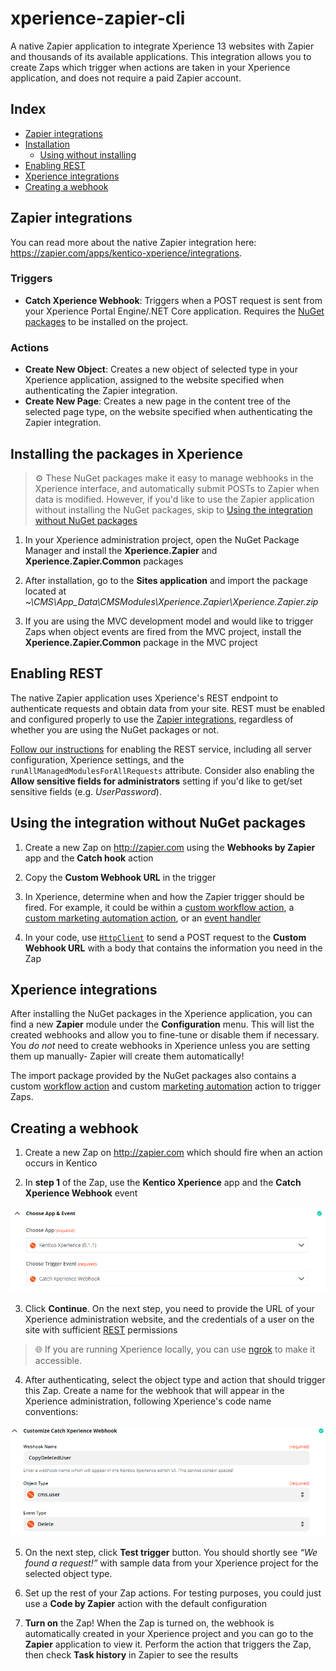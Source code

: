 # xperience-zapier-cli

A native Zapier application to integrate Xperience 13 websites with Zapier and thousands of its available applications. This integration allows you to create Zaps which trigger when actions are taken in your Xperience application, and does not require a paid Zapier account.

## Index

- [Zapier integrations](#zapier-integrations)
- [Installation](#installing-the-packages-in-xperience)
    - [Using without installing](#using-the-integration-without-nuget-packages)
- [Enabling REST](#enabling-rest)
- [Xperience integrations](#xperience-integrations)
- [Creating a webhook](#creating-a-webhook)


## Zapier integrations

You can read more about the native Zapier integration here: https://zapier.com/apps/kentico-xperience/integrations.

### Triggers

- __Catch Xperience Webhook__: Triggers when a POST request is sent from your Xperience Portal Engine/.NET Core application. Requires the [NuGet packages](#installing-the-packages-in-xperience) to be installed on the project.

### Actions

- __Create New Object__: Creates a new object of selected type in your Xperience application, assigned to the website specified when authenticating the Zapier integration.
- __Create New Page__: Creates a new page in the content tree of the selected page type, on the website specified when authenticating the Zapier integration.

## Installing the packages in Xperience

> :gear: These NuGet packages make it easy to manage webhooks in the Xperience interface, and automatically submit POSTs to Zapier when data is modified. However, if you'd like to use the Zapier application without installing the NuGet packages, skip to [Using the integration without NuGet packages](#using-the-integration-without-nuget-packages)

1. In your Xperience administration project, open the NuGet Package Manager and install the __Xperience.Zapier__ and __Xperience.Zapier.Common__ packages

2. After installation, go to the __Sites application__ and import the package located at _~\CMS\App_Data\CMSModules\Xperience.Zapier\Xperience.Zapier.zip_

3. If you are using the MVC development model and would like to trigger Zaps when object events are fired from the MVC project, install the __Xperience.Zapier.Common__ package in the MVC project

## Enabling REST

The native Zapier application uses Xperience's REST endpoint to authenticate requests and obtain data from your site. REST must be enabled and configured properly to use the [Zapier integrations](#zapier-integrations), regardless of whether you are using the NuGet packages or not.

[Follow our instructions](https://docs.xperience.io/k12sp/integrating-3rd-party-systems/kentico-rest-service/configuring-the-rest-service) for enabling the REST service, including all server configuration, Xperience settings, and the `runAllManagedModulesForAllRequests` attribute. Consider also enabling the __Allow sensitive fields for administrators__ setting if you'd like to get/set sensitive fields (e.g. _UserPassword_).


## Using the integration without NuGet packages

1. Create a new Zap on http://zapier.com using the __Webhooks by Zapier__ app and the __Catch hook__ action

1. Copy the __Custom Webhook URL__ in the trigger

1. In Xperience, determine when and how the Zapier trigger should be fired. For example, it could be within a [custom workflow action](https://docs.kentico.com/k12sp/configuring-kentico/configuring-the-environment-for-content-editors/configuring-workflows/designing-advanced-workflows/creating-custom-action-workflow-steps), a [custom marketing automation action](https://docs.kentico.com/k12sp/on-line-marketing-features/configuring-and-customizing-your-on-line-marketing-features/configuring-marketing-automation/developing-custom-marketing-automation-actions), or an [event handler](https://docs.kentico.com/k12sp/custom-development/handling-global-events)

1. In your code, use [`HttpClient`](https://docs.microsoft.com/en-us/dotnet/api/system.net.http.httpclient?view=netcore-3.1) to send a POST request to the __Custom Webhook URL__ with a body that contains the information you need in the Zap

## Xperience integrations

After installing the NuGet packages in the Xperience application, you can find a new __Zapier__ module under the __Configuration__ menu. This will list the created webhooks and allow you to fine-tune or disable them if necessary. You _do not_ need to create webhooks in Xperience unless you are setting them up manually- Zapier will create them automatically!

The import package provided by the NuGet packages also contains a custom [workflow action](https://docs.kentico.com/k12sp/configuring-kentico/configuring-the-environment-for-content-editors/configuring-workflows/designing-advanced-workflows/creating-custom-action-workflow-steps) and custom [marketing automation](https://docs.kentico.com/k12sp/on-line-marketing-features/configuring-and-customizing-your-on-line-marketing-features/configuring-marketing-automation/developing-custom-marketing-automation-actions) action to trigger Zaps.

## Creating a webhook

1. Create a new Zap on http://zapier.com which should fire when an action occurs in Kentico

2. In __step 1__ of the Zap, use the __Kentico Xperience__ app and the __Catch Xperience Webhook__ event

![selectapp](/assets/selectapp.png)

3. Click __Continue__. On the next step, you need to provide the URL of your Xperience administration website, and the credentials of a user on the site with sufficient [REST](https://docs.kentico.com/k12sp/integrating-3rd-party-systems/kentico-rest-service) permissions

> :globe_with_meridians: If you are running Xperience locally, you can use [ngrok](https://ngrok.com/) to make it accessible.

4. After authenticating, select the object type and action that should trigger this Zap. Create a name for the webhook that will appear in the Xperience administration, following Xperience's code name conventions:

![triggerconfig](/assets/triggerconfig.png)

5. On the next step, click __Test trigger__ button. You should shortly see _“We found a request!”_ with sample data from your Xperience project for the selected object type.

6. Set up the rest of your Zap actions. For testing purposes, you could just use a __Code by Zapier__ action with the default configuration

7. __Turn on__ the Zap! When the Zap is turned on, the webhook is automatically created in your Xperience project and you can go to the __Zapier__ application to view it. Perform the action that triggers the Zap, then check __Task history__ in Zapier to see the results
